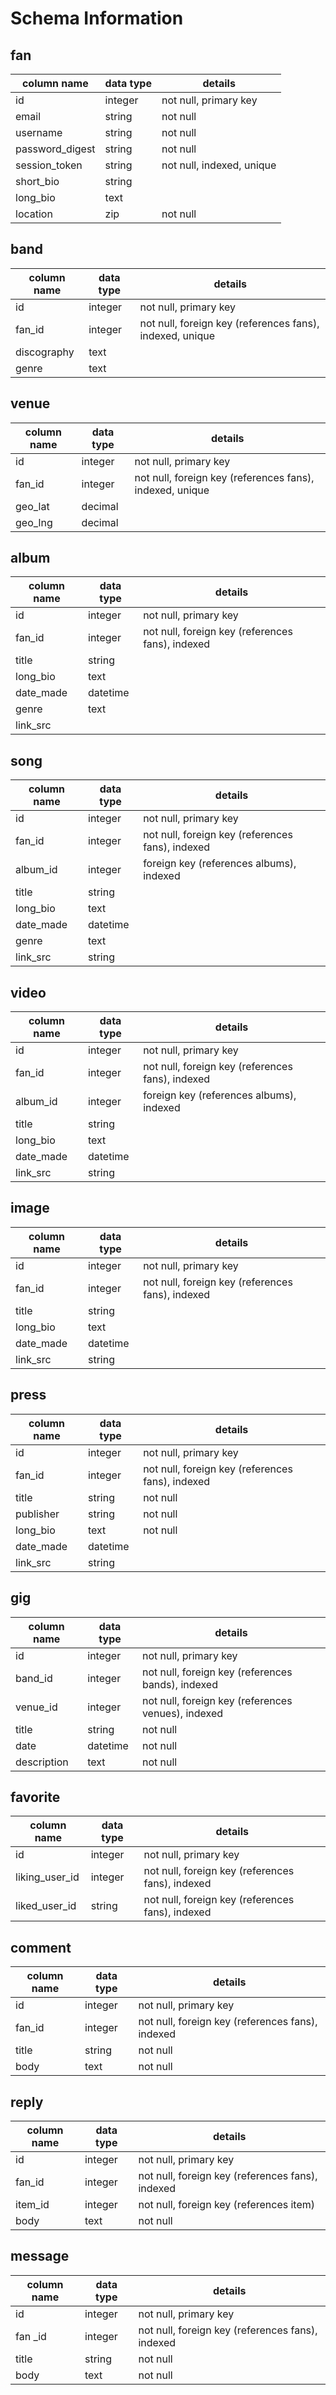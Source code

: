 # Schema Information

## fan
column name | data type | details
------------|-----------|-----------------------
id             | integer   | not null, primary key
email          | string    | not null
username       | string    | not null
password_digest| string    | not null
session_token  | string    | not null, indexed, unique
short_bio      | string    | 
long_bio       | text      | 
location       | zip       | not null

## band
column name | data type | details
------------|-----------|-----------------------
id          | integer   | not null, primary key
fan_id      | integer   | not null, foreign key (references fans), indexed, unique
discography | text      |
genre       | text      |

## venue
column name | data type | details
------------|-----------|-----------------------
id          | integer   | not null, primary key
fan_id      | integer   | not null, foreign key (references fans), indexed, unique
geo_lat     | decimal   |
geo_lng     | decimal   |

## album
column name | data type | details
------------|-----------|-----------------------
id          | integer   | not null, primary key
fan_id      | integer   | not null, foreign key (references fans), indexed
title       | string    | 
long_bio    | text      |
date_made   | datetime  |
genre       | text      |
link_src    |           | 

## song 
column name | data type | details
------------|-----------|-----------------------
id          | integer   | not null, primary key
fan_id      | integer   | not null, foreign key (references fans), indexed
album_id    | integer   | foreign key (references albums), indexed
title       | string    | 
long_bio    | text      |
date_made   | datetime  |
genre       | text      |
link_src    | string    | 

## video
column name | data type | details
------------|-----------|-----------------------
id          | integer   | not null, primary key
fan_id      | integer   | not null, foreign key (references fans), indexed
album_id    | integer   | foreign key (references albums), indexed
title       | string    | 
long_bio    | text      |
date_made   | datetime  |
link_src    | string    | 


## image
column name | data type | details
------------|-----------|-----------------------
id          | integer   | not null, primary key
fan_id      | integer   | not null, foreign key (references fans), indexed
title       | string    | 
long_bio    | text      |
date_made   | datetime  |
link_src    | string    | 

## press 
column name | data type | details
------------|-----------|-----------------------
id          | integer   | not null, primary key
fan_id      | integer   | not null, foreign key (references fans), indexed
title       | string    | not null
publisher   | string    | not null
long_bio    | text      | not null
date_made   | datetime  |
link_src    | string    | 

## gig
column name | data type | details
------------|-----------|-----------------------
id          | integer   | not null, primary key
band_id     | integer   | not null, foreign key (references bands), indexed
venue_id    | integer   | not null, foreign key (references venues), indexed
title       | string    | not null
date        | datetime  | not null
description | text      | not null


## favorite
column name | data type | details
------------|-----------|-----------------------
id            | integer   | not null, primary key
liking_user_id| integer   | not null, foreign key (references fans), indexed
liked_user_id | string    | not null, foreign key (references fans), indexed


## comment
column name | data type | details
------------|-----------|-----------------------
id          | integer   | not null, primary key
fan_id      | integer   | not null, foreign key (references fans), indexed
title       | string    | not null
body        | text      | not null

## reply
column name | data type | details
------------|-----------|-----------------------
id          | integer   | not null, primary key
fan_id      | integer   | not null, foreign key (references fans), indexed
item_id     | integer   | not null, foreign key (references item)
body        | text      | not null

## message
column name | data type | details
------------|-----------|-----------------------
id          | integer   | not null, primary key
fan _id     | integer   | not null, foreign key (references fans), indexed
title       | string    | not null
body        | text      | not null

